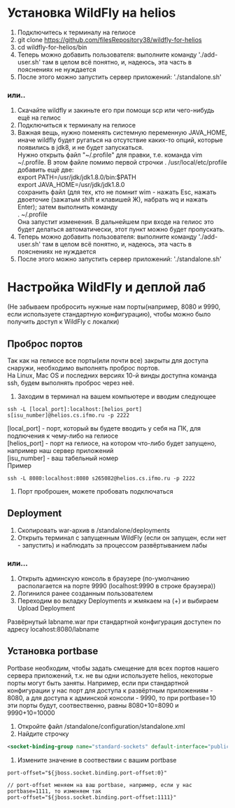 # Установка WildFly на helios

1. Подключитесь к терминалу на гелиосе
1. git clone https://github.com/filesRepository38/wildfly-for-helios
1. cd wildfly-for-helios/bin
1. Теперь можно добавить пользователя: выполните команду './add-user.sh' там в целом всё понятно, и, надеюсь, эта часть в пояснениях не нуждается
1. После этого можно запустить сервер приложений: './standalone.sh'

### или..

1. Скачайте wildfly и закиньте его при помощи scp или чего-нибудь ещё на гелиос
1. Подключиться к терминалу на гелиосе
1. Важная вещь, нужно поменять системную переменную JAVA_HOME, иначе wildfly будет ругаться на отсутствие каких-то опций, которые появились в jdk8, и не будет запускаться.  
Нужно открыть файл "~/.profile" для правки, т.е. команда vim ~/.profile. В этом файле помимо первой строчки . /usr/local/etc/profile  
добавить ещё две:  
export PATH=/usr/jdk/jdk1.8.0/bin:$PATH  
export JAVA_HOME=/usr/jdk/jdk1.8.0  
сохранить файл (для тех, кто не помнит wim - нажать Esc, нажать двоеточие (зажатым shift и клавишей Ж), набрать wq и нажать Enter);
затем выполнить команду  
. ~/.profile  
Она запустит изменения. В дальнейшем при входе на гелиос это будет делаться автоматически, этот пункт можно будет пропускать.
1. Теперь можно добавить пользователя: выполните команду './add-user.sh' там в целом всё понятно, и, надеюсь, эта часть в пояснениях не нуждается
1. После этого можно запустить сервер приложений: './standalone.sh'

# Настройка WildFly и деплой лаб
(Не забываем пробросить нужные нам порты(например, 8080 и 9990, если используете стандартную конфигурацию), чтобы можно было получить доступ к WildFly с локалки)

## Проброс портов

Так как на гелиосе все порты(или почти все) закрыты для доступа снаружи, необходимо выполнять проброс портов.  
На Linux, Mac OS и последних версиях 10-й винды доступна команда ssh, будем выполнять проброс через неё.

1. Заходим в терминал на вашем компьютере и вводим следующее
```
ssh -L [local_port]:localhost:[helios_port] s[isu_number]@helios.cs.ifmo.ru -p 2222
```
[local_port] - порт, который вы будете вводить у себя на ПК, для подлючения к чему-либо на гелиосе  
[helios_port] - порт на гелиосе, на котором что-либо будет запущено, например наш сервер приложений  
[isu_number] - ваш табельный номер  
Пример  
```
ssh -L 8080:localhost:8080 s265082@helios.cs.ifmo.ru -p 2222
```
1. Порт проброшен, можете пробовать подключаться

## Deployment

1. Скопировать war-архив в <wildfly-path>/standalone/deployments
1. Открыть терминал с запущенным WildFly (если он запущен, если нет - запустить) и наблюдать за процессом развёртыванием лабы

### или...

1. Открыть админскую консоль в браузере (по-умолчанию располагается на порте 9990 (localhost:9990 в строке браузера))
1. Логинился ранее созданным пользователем
1. Переходим во вкладку Deployments и жмякаем на (+) и выбираем Upload Deployment

Развёрнутый labname.war при стандартной конфигурация доступен по адресу locahost:8080/labname

## Установка portbase

Portbase необходим, чтобы задать смещение для всех портов нашего сервера приложений, т.к. не вы одни используете helios,
некоторые порты могут быть заняты.
Например, если при стандартной конфигурации у нас порт для доступа к развёртным приложениям - 8080, а для доступа к админской консоли - 9990, 
то при portbase=10 эти порты будут, соотвественно, равны 8080+10=8090 и 9990+10=10000

1. Откройте файл <wildfly-path>/standalone/configuration/standalone.xml
1. Найдите строчку 
```xml
<socket-binding-group name="standard-sockets" default-interface="public" port-offset="${jboss.socket.binding.port-offset:0}">
```
1. Измените значение в соотвествии с вашим portbase
```
port-offset="${jboss.socket.binding.port-offset:0}" 
  
// port-offset меняем на ваш portbase, например, если у нас portbase=1111, то изменяем так 
port-offset="${jboss.socket.binding.port-offset:1111}"
```

